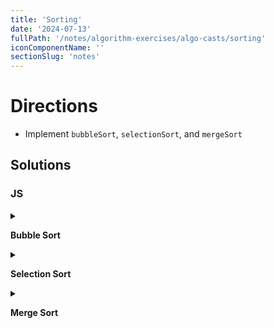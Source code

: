 ```yaml
---
title: 'Sorting'
date: '2024-07-13'
fullPath: '/notes/algorithm-exercises/algo-casts/sorting'
iconComponentName: ''
sectionSlug: 'notes'
---
```


# Directions

- Implement `bubbleSort`, `selectionSort`, and `mergeSort`

## Solutions

### JS

<details>

<summary>

**Bubble Sort**

</summary>

```javascript
function bubbleSort(arr) {
    for (let i = 0; i < arr.length; i++) {
        for (let j = 0; j < (arr.length - i - 1); j++) {
            if (arr[j] > arr[j+1]) {
                const lesser = arr[j+1];
                arr[j+1] = arr[j]
                arr[j] = lesser;
            }
        }
    }

    return arr;
}
```

</details>

<details>

<summary>

**Selection Sort**

</summary>

```javascript
function selectionSort(arr) {
    let lesser;

    for (let i = 0; i < arr.length; i++) {
        let indexOfMin = i;

        for (let j = i + 1; j < arr.length; j++) {
            if (arr[j] < arr[indexOfMin]) {
                indexOfMin = j;
            }
        }

        if (indexOfMin !== i) {
            lesser = arr[indexOfMin];
            arr[indexOfMin] = arr[i];
            arr[i] = lesser;
        }
    }

    return arr;
}
```

</details>

<details>

<summary>

**Merge Sort**

</summary>

```javascript
function mergeSort(arr) {
    if (arr.length === 1) {
        return arr;
    }

    const center = Math.floor(arr.length / 2);
    const left = arr.slice(0, center);
    const right = arr.slice(center);

    return merge(mergeSort(left), mergeSort(right));
}

function merge(left, right) {
    const results = [];

    while (left.length && right.length) {
        if (left[0] < right[0]) {
            results.push(left.shift());
        } else {
            results.push(right.shift());
        }
    }

    // NOTE: is the spread operator performant?
    return [...results, ...left, ...right];
}
```

</details>

